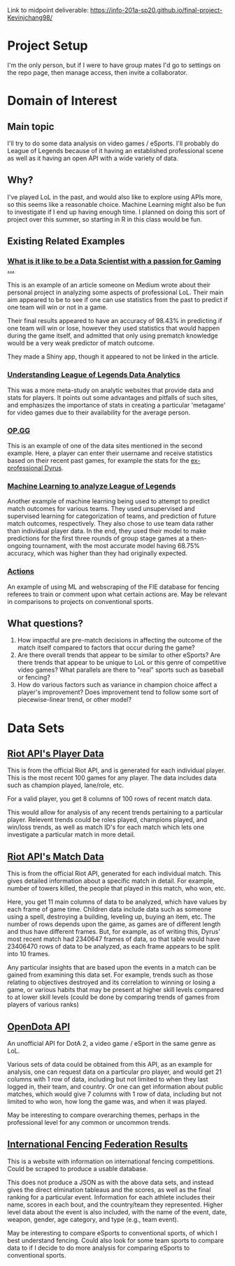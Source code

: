 Link to midpoint deliverable: https://info-201a-sp20.github.io/final-project-Kevinjchang98/

# Project Setup
I'm the only person, but if I were to have group mates I'd go to settings on the repo page, then manage access, then invite a collaborator.

# Domain of Interest

## Main topic
I'll try to do some data analysis on video games / eSports. I'll probably do League of Legends because of it having an established professional scene as well as it having an open API with a wide variety of data.

## Why?
I've played LoL in the past, and would also like to explore using APIs more, so this seems like a reasonable choice. Machine Learning might also be fun to investigate if I end up having enough time. I planned on doing this sort of project over this summer, so starting in R in this class would be fun.

## Existing Related Examples

<!-- TODO: Look at rubric -->

### [What is it like to be a Data Scientist with a passion for Gaming ...](https://towardsdatascience.com/what-is-like-to-be-a-data-scientist-with-a-passion-for-gaming-43c067ad6415)

This is an example of an article someone on Medium wrote about their personal project in analyzing some aspects of professional LoL. Their main aim appeared to be to see if one can use statistics from the past to predict if one team will win or not in a game.

Their final results appeared to have an accuracy of 98.43% in predicting if one team will win or lose, however they used statistics that would happen during the game itself, and admitted that only using prematch knowledge would be a very weak predictor of match outcome.

They made a Shiny app, though it appeared to not be linked in the article.

### [Understanding League of Legends Data Analytics](https://medium.com/snipe-gg/understanding-league-of-legends-data-analytics-c2e5d77b55e6)

This was a more meta-study on analytic websites that provide data and stats for players. It points out some advantages and pitfalls of such sites, and emphasizes the importance of stats in creating a particular 'metagame' for video games due to their availability for the average person.

### [OP.GG](https://na.op.gg/)

This is an example of one of the data sites mentioned in the second example. Here, a player can enter their username and receive statistics based on their recent past games, for example the stats for the [ex-professional Dyrus](https://na.op.gg/summoner/userName=Dyrus).

### [Machine Learning to analyze League of Legends](https://business.blogthinkbig.com/machine-learning-to-analyze-league-of/)

Another example of machine learning being used to attempt to predict match outcomes for various teams. They used unsupervised and supervised learning for categorization of teams, and prediction of future match outcomes, respectively. They also chose to use team data rather than individual player data. In the end, they used their model to make predictions for the first three rounds of group stage games at a then-ongoing tournament, with the most accurate model having  68.75% accuracy, which was higher than they had originally expected.

### [Actions](https://actions.quarte-riposte.com/)

An example of using ML and webscraping of the FIE database for fencing referees to train or comment upon what certain actions are. May be relevant in comparisons to projects on conventional sports.

## What questions?

1. How impactful are pre-match decisions in affecting the outcome of the match itself compared to factors that occur during the game?
2. Are there overall trends that appear to be similar to other eSports? Are there trends that appear to be unique to LoL or this genre of competitive video games? What parallels are there to "real" sports such as baseball or fencing?
3. How do various factors such as variance in champion choice affect a player's improvement? Does improvement tend to follow some sort of piecewise-linear trend, or other model?

# Data Sets

## [Riot API's Player Data](https://developer.riotgames.com/apis#match-v4)

This is from the official Riot API, and is generated for each individual player. This is the most recent 100 games for any player. The data includes data such as champion played, lane/role, etc.

For a valid player, you get 8 columns of 100 rows of recent match data.

This would allow for analysis of any recent trends pertaining to a particular player. Relevent trends could be roles played, champions played, and win/loss trends, as well as match ID's for each match which lets one investigate a particular match in more detail.

## [Riot API's Match Data](https://developer.riotgames.com/apis#match-v4/GET_getMatch)

This is from the official Riot API, generated for each individual match. This gives detailed information about a specific match in detail. For example, number of towers killed, the people that played in this match, who won, etc.

Here, you get 11 main columns of data to be analyzed, which have values by each frame of game time. Children data include data such as someone using a spell, destroying a building, leveling up, buying an item, etc. The number of rows depends upon the game, as games are of different length and thus have different frames. But, for example, as of writing this, Dyrus' most recent match had 2340647 frames of data, so that table would have 23406470 rows of data to be analyzed, as each frame appears to be split into 10 frames.

Any particular insights that are based upon the events in a match can be gained from examining this data set. For example, trends such as those relating to objectives destroyed and its correlation to winning or losing a game, or various habits that may be present at higher skill levels compared to at lower skill levels (could be done by comparing trends of games from players of various ranks)

## [OpenDota API](https://docs.opendota.com/)

An unofficial API for DotA 2, a video game / eSport in the same genre as LoL.

Various sets of data could be obtained from this API, as an example for analysis, one can request data on a particular pro player, and would get 21 columns with 1 row of data, including but not limited to when they last logged in, their team, and country. Or one can get information about public matches, which would give 7 columns with 1 row of data, including but not limited to who won, how long the game was, and when it was played.

May be interesting to compare overarching themes, perhaps in the professional level for any common or uncommon trends.

## [International Fencing Federation Results](https://fie.org/competitions)

This is a website with information on international fencing competitions. Could be scraped to produce a usable database.

<!-- https://www.reddit.com/r/Fencing/comments/bogvnb/machine_learningsports_analysis/ -->

This does not produce a JSON as with the above data sets, and instead gives the direct elmination tableaus and the scores, as well as the final ranking for a particular event. Information for each athlete includes their name, scores in each bout, and the country/team they represented. Higher level data about the event is also included, with the name of the event, date, weapon, gender, age category, and type (e.g., team event).

May be interesting to compare eSports to conventional sports, of which I best understand fencing. Could also look for some team sports to compare data to if I decide to do more analysis for comparing eSports to conventional sports.
